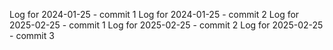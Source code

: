 Log for 2024-01-25 - commit 1
Log for 2024-01-25 - commit 2
Log for 2025-02-25 - commit 1
Log for 2025-02-25 - commit 2
Log for 2025-02-25 - commit 3
